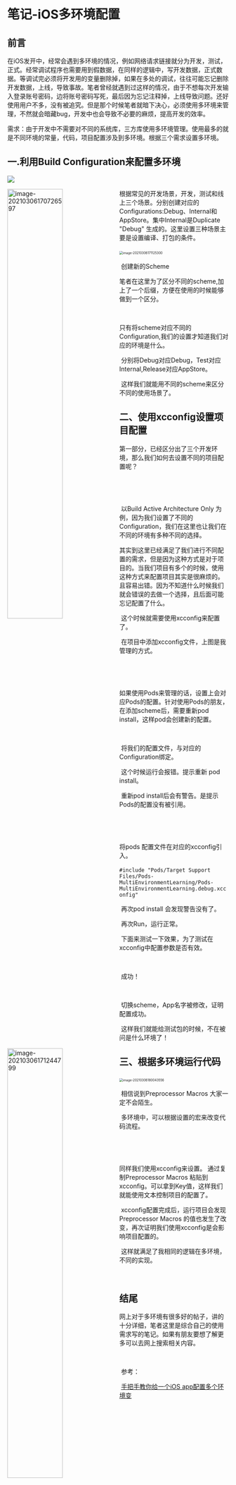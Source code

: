 # 笔记-iOS多环境配置

## 前言

​	在iOS发开中，经常会遇到多环境的情况，例如网络请求链接就分为开发，测试，正式。经常调试程序也需要用到假数据，在同样的逻辑中，写开发数据，正式数据。等调试完必须将开发用的变量删除掉，如果在多处的调试，往往可能忘记删除开发数据，上线，导致事故。笔者曾经就遇到过这样的情况，由于不想每次开发输入登录账号密码，边将账号密码写死，最后因为忘记注释掉，上线导致问题。还好使用用户不多，没有被追究。但是那个时候笔者就暗下决心，必须使用多环境来管理，不然就会暗藏bug，开发中也会导致不必要的麻烦，提高开发的效率。

​	需求：由于开发中不需要对不同的系统库，三方库使用多环境管理。使用最多的就是不同环境的常量，代码，项目配置涉及到多环境。根据三个需求设置多环境。

## 一.利用Build Configuration来配置多环境

![](https://github.com/zhuxiaod/MarkDownImages/blob/master/img/image-20210306170726597.png)



<img src="https://github.com/zhuxiaod/MarkDownImages/blob/master/img/image-20210306170726597.png" alt="image-20210306170726597" width= "50%" align='left' />  



​	根据常见的开发场景，开发，测试和线上三个场景。分别创建对应的Configurations:Debug、Internal和AppStore。集中Internal是Duplicate "Debug" 生成的。这里设置三种场景主要是设置编译、打包的条件。



​	<img src="https://github.com/zhuxiaod/MarkDownImages/blob/master/img/image-20210306171125300.png" alt="image-20210306171125300" style="zoom:50%;" />	  

​	创建新的Scheme

<img src="https://github.com/zhuxiaod/MarkDownImages/blob/master/img/image-20210306171244799.png" alt="image-20210306171244799"  width= "50%" align='left'/>  



​	笔者在这里为了区分不同的scheme,加上了一个后缀，方便在使用的时候能够做到一个区分。

​	<img src="https://github.com/zhuxiaod/MarkDownImages/blob/master/img/image-20210306171428769.png" alt="image-20210306171428769"  width= "60%" align='left' />  











​	只有将scheme对应不同的Configuration,我们的设置才知道我们对应的环境是什么。

​	分别将Debug对应Debug，Test对应Internal,Release对应AppStore。

​	这样我们就能用不同的scheme来区分不同的使用场景了。

## 二、使用xcconfig设置项目配置

​	第一部分，已经区分出了三个开发环境，那么我们如何去设置不同的项目配置呢？

​	<img src="https://github.com/zhuxiaod/MarkDownImages/blob/master/img/image-20210306172040293.png" alt="image-20210306172040293"  width= "70%" align='left'/>  



​	

​	以Build Active Architecture Only 为例，因为我们设置了不同的Configuration，我们在这里也让我们在不同的环境有多种不同的选择。

​	其实到这里已经满足了我们进行不同配置的需求，但是因为这种方式是对于项目的。当我们项目有多个的时候，使用这种方式来配置项目其实是很麻烦的。且容易出错。因为不知道什么时候我们就会错误的去做一个选择，且后面可能忘记配置了什么。

​	这个时候就需要使用xcconfig来配置了。

<img src="https://github.com/zhuxiaod/MarkDownImages/blob/master/img/image-20210306172931545.png" alt="image-20210306172931545"  width= "30%" align='left'/>  



​	在项目中添加xcconfig文件，上图是我管理的方式。

​		<img src="https://github.com/zhuxiaod/MarkDownImages/blob/master/img/image-20210306173020623.png" alt="image-20210306173020623"  width= "50%" align='left'/>  



​	







​	如果使用Pods来管理的话，设置上会对应Pods的配置。针对使用Pods的朋友，在添加scheme后，需要重新pod install，这样pod会创建新的配置。

<img src="https://github.com/zhuxiaod/MarkDownImages/blob/master/img/image-20210306173239251.png" alt="image-20210306173239251"  width= "50%" align='left' />  



​	<img src="https://github.com/zhuxiaod/MarkDownImages/blob/master/img/image-20210306173415812.png" alt="image-20210306173415812"  width= "50%" align='left' />  









​	将我们的配置文件，与对应的Configuration绑定。

<img src="https://github.com/zhuxiaod/MarkDownImages/blob/master/img/image-20210306173458488.png" alt="image-20210306173458488"  width= "90%" align='left' />  



​	这个时候运行会报错。提示重新 pod install。

<img src="https://github.com/zhuxiaod/MarkDownImages/blob/master/img/image-20210306173547202.png" alt="image-20210306173547202"  width= "90%" align='left' />  



​	重新pod install后会有警告。是提示Pods的配置没有被引用。

​	<img src="https://github.com/zhuxiaod/MarkDownImages/blob/master/img/image-20210306174242208.png" alt="image-20210306174242208"  width= "80%" align='left' />  



​	







将pods 配置文件在对应的xcconfig引入。

​	`#include "Pods/Target Support Files/Pods-MultiEnvironmentLearning/Pods-MultiEnvironmentLearning.debug.xcconfig"`

<img src="https://github.com/zhuxiaod/MarkDownImages/blob/master/img/image-20210306174424831.png" alt="image-20210306174424831"  width= "90%" align='left' />  



​	再次pod install 会发现警告没有了。

​	再次Run，运行正常。

​	下面来测试一下效果，为了测试在xcconfig中配置参数是否有效。

​	<img src="https://github.com/zhuxiaod/MarkDownImages/blob/master/img/image-20210306175233016.png" alt="image-20210306175233016"  width= "90%" align='left' />  



<img src="https://github.com/zhuxiaod/MarkDownImages/blob/master/img/image-20210306175304810.png" alt="image-20210306175304810"  width= "90%" align='left' />  



<img src="https://github.com/zhuxiaod/MarkDownImages/blob/master/img/image-20210306175333211.png" alt="image-20210306175333211"  width= "10%" align='left' />  



​	成功！

​	<img src="https://github.com/zhuxiaod/MarkDownImages/blob/master/img/image-20210306175715007.png" alt="image-20210306175715007"  width= "90%" align='left'/>  



<img src="https://github.com/zhuxiaod/MarkDownImages/blob/master/img/image-20210306175728604.png" alt="image-20210306175728604"  width= "10%" align='left' />  



​	切换scheme，App名字被修改，证明配置成功。

​	这样我们就能给测试包的时候，不在被问是什么环境了！

## 三、根据多环境运行代码

​	<img src="https://github.com/zhuxiaod/MarkDownImages/blob/master/img/image-20210306180043556.png" alt="image-20210306180043556" style="zoom:50%;" />  



​	相信说到Preprocessor Macros 大家一定不会陌生。

​	多环境中，可以根据设置的宏来改变代码流程。

​		<img src="https://github.com/zhuxiaod/MarkDownImages/blob/master/img/image-20210306180525596.png" alt="image-20210306180525596"  width= "90%" align='left'/> 

 

​	





同样我们使用xcconfig来设置。 通过复制Preprocessor Macros 粘贴到xcconfig。可以拿到Key值，这样我们就能使用文本控制项目的配置了。

<img src="https://github.com/zhuxiaod/MarkDownImages/blob/master/img/image-20210306180747691.png" alt="image-20210306180747691"  width= "50%" align='left' />  



​	xcconfig配置完成后，运行项目会发现Preprocessor Macros 的值也发生了改变，再次证明我们使用xcconfig是会影响项目配置的。

<img src="https://github.com/zhuxiaod/MarkDownImages/blob/master/img/image-20210306181156892.png" alt="image-20210306181156892"  width= "90%" align='left' />  



<img src="https://github.com/zhuxiaod/MarkDownImages/blob/master/img/image-20210306181135918.png" alt="image-20210306181135918"  width= "90%" align='left' />  



​	这样就满足了我相同的逻辑在多环境，不同的实现。

​	

## 结尾

​	网上对于多环境有很多好的帖子，讲的十分详细，笔者这里是综合自己的使用需求写的笔记。如果有朋友要想了解更多可以去网上搜索相关内容。

​	

​	参考：

​	[手把手教你给一个iOS app配置多个环境变](https://www.jianshu.com/p/83b6e781eb51)



​	
